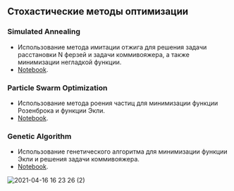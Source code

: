 
## Стохастические методы оптимизации

### Simulated Annealing
- Использование метода имитации отжига для решения задачи расстановки N ферзей и задачи коммивояжера, а также минимизации негладкой функции.
- [Notebook](./Simulated_Annealing/Simulated_Annealing.ipynb/). 

### Particle Swarm Optimization
- Использование метода роения частиц для минимизации функции Розенброка и функции Экли.
- [Notebook](./Particle_Swarm_Optimization/Particle_Swarm_Optimization.ipynb/). 

### Genetic Algorithm
- Использование генетического алгоритма для минимизации функции Экли и решения задачи коммивояжера.
- [Notebook](./Genetic_Algorithm/Genetic_Algorithm.ipynb/). 

![2021-04-16 16 23 26 (2)](https://github.com/khaykingleb/Stochastic-Optimization-Methods/blob/master/Genetic_Algorithm/animation_TSP.gif?raw=true)

